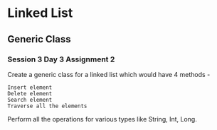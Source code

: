 # Linked List
## Generic Class
### Session 3 Day 3 Assignment 2

Create a generic class for a linked list which would have 4 methods - 

    Insert element 
    Delete element 
    Search element 
    Traverse all the elements

Perform all the operations for various types like String, Int, Long.
